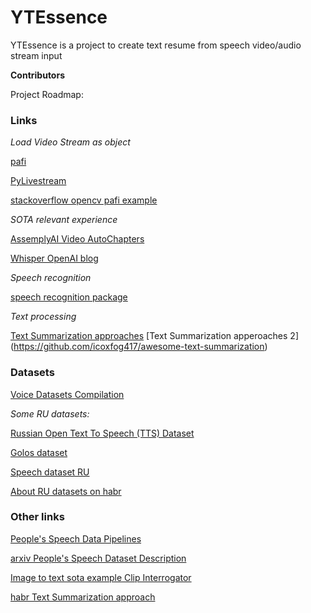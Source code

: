 # YTEssence

YTEssence is a project to create text resume from speech video/audio stream input

**Contributors**


Project Roadmap:

<WIP>


### Links

*Load Video Stream as object*

[pafi](https://pypi.org/project/pafy/)

[PyLivestream](https://pypi.org/project/pylivestream/)

[stackoverflow opencv pafi example](https://stackoverflow.com/questions/37555195/is-it-possible-to-stream-video-from-https-e-g-youtube-into-python-with-ope)

*SOTA relevant experience*

[AssemplyAI Video AutoChapters](https://www.assemblyai.com/blog/introducing-assemblyai-auto-chapters-summarize-audio-and-video-files/)

[Whisper OpenAI blog](https://openai.com/blog/whisper/)

*Speech recognition*

[speech recognition package](https://www.thepythoncode.com/article/using-speech-recognition-to-convert-speech-to-text-python)


*Text processing*

[Text Summarization approaches](https://www.machinelearningplus.com/nlp/text-summarization-approaches-nlp-example/)
[Text Summarization apperoaches 2] (https://github.com/icoxfog417/awesome-text-summarization)



### Datasets

[Voice Datasets Compilation](https://github.com/jim-schwoebel/voice_datasets)

*Some RU datasets:*

[Russian Open Text To Speech (TTS) Dataset](https://github.com/snakers4/open_stt/)

[Golos dataset](https://github.com/sberdevices/golos)

[Speech dataset RU](https://github.com/zpoken/Speech-Dataset-RU)

[About RU datasets on habr](https://habr.com/ru/post/450760/)

### Other links

[People's Speech Data Pipelines](https://github.com/mlcommons/peoples-speech#automatic-speech-recognition)

[arxiv People's Speech Dataset Description](https://arxiv.org/pdf/2111.09344.pdf)

[Image to text sota example Clip Interrogator](https://github.com/pharmapsychotic/clip-interrogator)

[habr Text Summarization approach](https://habr.com/ru/post/514540/)

